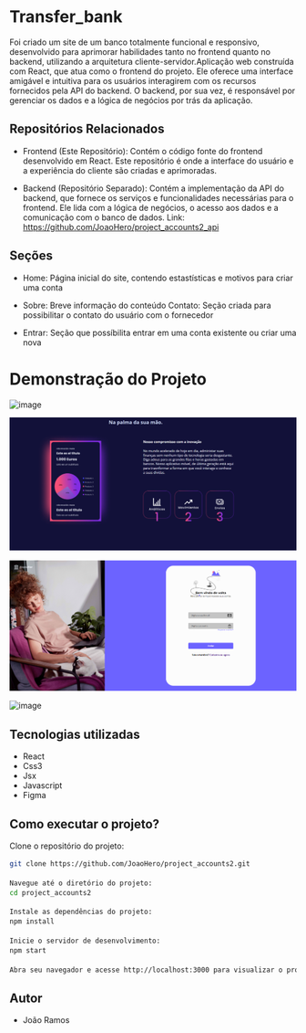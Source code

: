 # Transfer_bank

Foi criado um site de um banco totalmente funcional e responsivo, desenvolvido para aprimorar habilidades tanto no frontend quanto no backend, utilizando a arquitetura cliente-servidor.Aplicação web construída com React, que atua como o frontend do projeto. Ele oferece uma interface amigável e intuitiva para os usuários interagirem com os recursos fornecidos pela API do backend. O backend, por sua vez, é responsável por gerenciar os dados e a lógica de negócios por trás da aplicação.

## Repositórios Relacionados
* Frontend (Este Repositório): Contém o código fonte do frontend desenvolvido em React. Este repositório é onde a interface do usuário e a experiência do cliente são criadas e aprimoradas.

* Backend (Repositório Separado): Contém a implementação da API do backend, que fornece os serviços e funcionalidades necessárias para o frontend. Ele lida com a lógica de negócios, o acesso aos dados e a comunicação com o banco de dados. Link: https://github.com/JoaoHero/project_accounts2_api

## Seções

* Home: Página inicial do site, contendo estastísticas e motivos para criar uma conta

* Sobre: Breve informação do conteúdo
Contato: Seção criada para possibilitar o contato do usuário com o fornecedor

* Entrar: Seção que possíbilita entrar em uma conta existente ou criar uma nova

# Demonstração do Projeto

<div>

![image](https://github.com/JoaoHero/project_accounts2/assets/101435425/f7839076-3032-4bd5-95da-489d1b9fb3b1)

![image](image.png)

![image](image-1.png)

![image](https://github.com/JoaoHero/project_accounts2/assets/101435425/84712e15-97b0-4b5c-941c-e24ea3cd80b6)


</div>

## Tecnologias utilizadas

* React
* Css3
* Jsx
* Javascript
* Figma

## Como executar o projeto?

Clone o repositório do projeto:

```bash
git clone https://github.com/JoaoHero/project_accounts2.git

Navegue até o diretório do projeto:
cd project_accounts2

Instale as dependências do projeto:
npm install

Inicie o servidor de desenvolvimento:
npm start

Abra seu navegador e acesse http://localhost:3000 para visualizar o projeto em execução.
```

## Autor

* João Ramos
